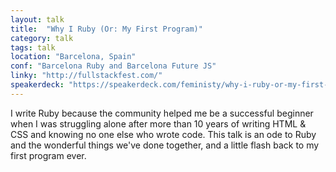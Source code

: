 ```yaml
---
layout: talk
title:  "Why I Ruby (Or: My First Program)"
category: talk
tags: talk
location: "Barcelona, Spain"
conf: "Barcelona Ruby and Barcelona Future JS"
linky: "http://fullstackfest.com/"
speakerdeck: "https://speakerdeck.com/feministy/why-i-ruby-or-my-first-program"
---
```


I write Ruby because the community helped me be a successful beginner when I was struggling alone after more than 10 years of writing HTML & CSS and knowing no one else who wrote code. This talk is an ode to Ruby and the wonderful things we've done together, and a little flash back to my first program ever.